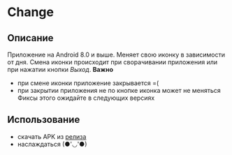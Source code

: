 # **Change**
## Описание
  Приложение на Android 8.0 и выше. Меняет свою иконку в зависимости от дня.
  Смена иконки происходит при сворачивании приложения или при нажатии кнопки *Выход*.
**Важно**
  - при смене иконки приложение закрывается =(
  - при закрытии приложения не по кнопке иконка может не меняться
  Фиксы этого ожидайте в следующих версиях
## Использование
- скачать APK из [релиза](https://github.com/Koynovigor/change/releases)
- наслаждаться (●'◡'●)
